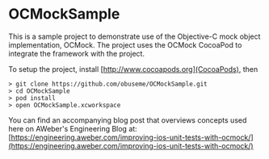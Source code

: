 OCMockSample
============
This is a sample project to demonstrate use of the Objective-C mock object implementation, OCMock.  The project uses the OCMock CocoaPod to integrate the framework with the project.

To setup the project, install [http://www.cocoapods.org](CocoaPods), then

    > git clone https://github.com/obuseme/OCMockSample.git
    > cd OCMockSample
    > pod install
    > open OCMockSample.xcworkspace

You can find an accompanying blog post that overviews concepts used here on AWeber's Engineering Blog at:
[https://engineering.aweber.com/improving-ios-unit-tests-with-ocmock/](https://engineering.aweber.com/improving-ios-unit-tests-with-ocmock/)

